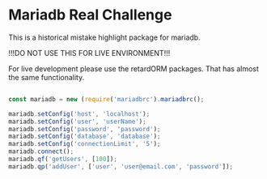 
# Mariadb Real Challenge 

This is a historical mistake highlight package for mariadb.

!!!DO NOT USE THIS FOR LIVE ENVIRONMENT!!!

For live development please use the retardORM packages. 
That has almost the same functionality.



```javascript

const mariadb = new (require('mariadbrc').mariadbrc();

mariadb.setConfig('host', 'localhost');
mariadb.setConfig('user', 'userName');
mariadb.setConfig('password', 'password');
mariadb.setConfig('database', 'database');
mariadb.setConfig('connectionLimit', '5');
mariadb.connect();
mariadb.qf('getUsers', [100]);
mariadb.qp('addUser', ['user', 'user@email.com', 'password']);


```
